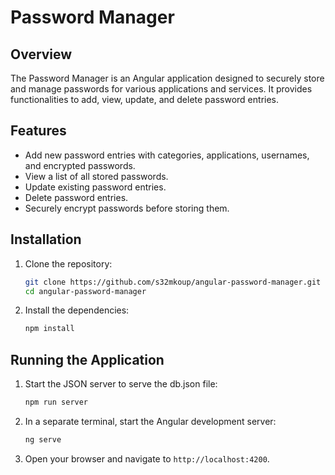 # Password Manager

## Overview

The Password Manager is an Angular application designed to securely store and manage passwords for various applications and services. It provides functionalities to add, view, update, and delete password entries.

## Features

- Add new password entries with categories, applications, usernames, and encrypted passwords.
- View a list of all stored passwords.
- Update existing password entries.
- Delete password entries.
- Securely encrypt passwords before storing them.

## Installation

1. Clone the repository:
    ```sh
    git clone https://github.com/s32mkoup/angular-password-manager.git
    cd angular-password-manager
    ```

2. Install the dependencies:
    ```sh
    npm install
    ```

## Running the Application

1. Start the JSON server to serve the db.json file:
    ```sh
    npm run server
    ```

2. In a separate terminal, start the Angular development server:
    ```sh
    ng serve
    ```

3. Open your browser and navigate to `http://localhost:4200`.
